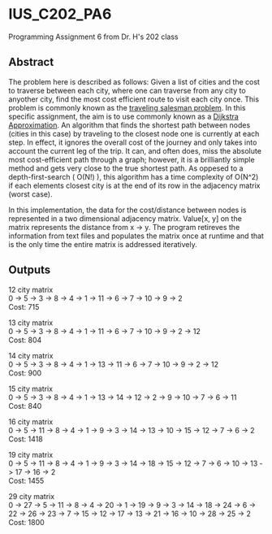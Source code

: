 # IUS_C202_PA6
Programming Assignment 6 from Dr. H's 202 class

## Abstract


The problem here is described as follows: Given a list of cities and the cost to traverse between each city, where one can traverse from any city to anyother city, find the most cost efficient route to visit each city once. This problem is commonly known as the [traveling salesman problem](https://en.wikipedia.org/wiki/Travelling_salesman_problem.). In this specific assignment, the aim is to use commonly known as a [Dijkstra Approximation](https://en.wikipedia.org/wiki/Dijkstra%27s_algorithm). An algorithm that finds the shortest path between nodes (cities in this case) by traveling to the closest node one is currently at each step. In effect, it ignores the overall cost of the journey and only takes into account the current leg of the trip. It can, and often does, miss the absolute most cost-efficient path through a graph; however, it is a brilliantly simple method and gets very close to the true shortest path. As oppesed to a depth-first-search ( O(N!) ), this algorithm has a time complexity of O(N^2) if each elements closest city is at the end of its row in the adjacency matrix (worst case).

In this implementation, the data for the cost/distance between nodes is represented in a two dimensional adjacency matrix. Value[x, y] on the matrix represents the distance from x -> y. The program retireves the information from text files and populates the matrix once at runtime and that is the only time the entire matrix is addressed iteratively. 



## Outputs
12 city matrix  
0 -> 5 -> 3 -> 8 -> 4 -> 1 -> 11 -> 6 -> 7 -> 10 -> 9 -> 2  
Cost: 715  

13 city matrix  
0 -> 5 -> 3 -> 8 -> 4 -> 1 -> 11 -> 6 -> 7 -> 10 -> 9 -> 2 -> 12  
Cost: 804  

14 city matrix  
0 -> 5 -> 3 -> 8 -> 4 -> 1 -> 13 -> 11 -> 6 -> 7 -> 10 -> 9 -> 2 -> 12  
Cost: 900  

15 city matrix  
0 -> 5 -> 3 -> 8 -> 4 -> 1 -> 13 -> 14 -> 12 -> 2 -> 9 -> 10 -> 7 -> 6 -> 11  
Cost: 840  

16 city matrix  
0 -> 5 -> 11 -> 8 -> 4 -> 1 -> 9 -> 3 -> 14 -> 13 -> 10 -> 15 -> 12 -> 7 -> 6 -> 2  
Cost: 1418  

19 city matrix  
0 -> 5 -> 11 -> 8 -> 4 -> 1 -> 9 -> 3 -> 14 -> 18 -> 15 -> 12 -> 7 -> 6 -> 10 -> 13 -> 17 -> 16 -> 2  
Cost: 1455  

29 city matrix  
0 -> 27 -> 5 -> 11 -> 8 -> 4 -> 20 -> 1 -> 19 -> 9 -> 3 -> 14 -> 18 -> 24 -> 6 -> 22 -> 26 -> 23 -> 7 -> 15 -> 12 -> 17 -> 13 -> 21 -> 16 -> 10 -> 28 -> 25 -> 2  
Cost: 1800
